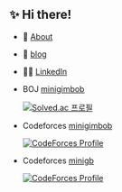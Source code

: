 ## :sparkles: Hi there!

  - :unicorn: [About](https://www.minigb.io/136)
  - :pencil: [blog](http://www.minigb.io/)
  - 👩‍💻 [LinkedIn](https://www.linkedin.com/in/minigimbob)
  - BOJ [minigimbob](https://www.acmicpc.net/user/minigimbob)

    [![Solved.ac 프로필](http://mazassumnida.wtf/api/v2/generate_badge?boj=minigimbob)](https://solved.ac/minigimbob)

  - Codeforces [minigimbob](https://codeforces.com/profile/minigimibob)

    [![CodeForces Profile](https://cf.leed.at?id=minigimbob)](https://codeforces.com/profile/minigimbob)

  - Codeforces [minigb](https://codeforces.com/profile/minigb)

    [![CodeForces Profile](https://cf.leed.at?id=minigb)](https://codeforces.com/profile/minigb)
